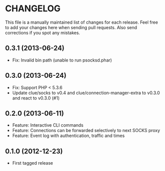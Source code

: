 # CHANGELOG

This file is a manually maintained list of changes for each release. Feel free
to add your changes here when sending pull requests. Also send corrections if
you spot any mistakes.

## 0.3.1 (2013-06-24)

* Fix: Invalid bin path (unable to run psocksd.phar)

## 0.3.0 (2013-06-24)

* Fix: Support PHP < 5.3.6
* Update clue/socks to v0.4 and clue/connection-manager-extra to v0.3.0 and 
react to v0.3.0 (#1)

## 0.2.0 (2013-06-11)

* Feature: Interactive CLI commands
* Feature: Connections can be forwarded selectively to next SOCKS proxy
* Feature: Event log with authentication, traffic and times

## 0.1.0 (2012-12-23)

* First tagged release

